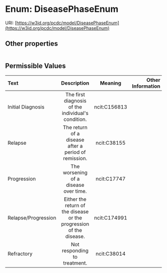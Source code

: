 
# Enum: DiseasePhaseEnum




URI: [https://w3id.org/pcdc/model/DiseasePhaseEnum](https://w3id.org/pcdc/model/DiseasePhaseEnum)


## Other properties

|  |  |  |
| --- | --- | --- |

## Permissible Values

| Text | Description | Meaning | Other Information |
| :--- | :---: | :---: | ---: |
| Initial Diagnosis | The first diagnosis of the individual's condition. | ncit:C156813 |  |
| Relapse | The return of a disease after a period of remission. | ncit:C38155 |  |
| Progression | The worsening of a disease over time. | ncit:C17747 |  |
| Relapse/Progression | Either the return of the disease or the progression of the disease. | ncit:C174991 |  |
| Refractory | Not responding to treatment. | ncit:C38014 |  |

